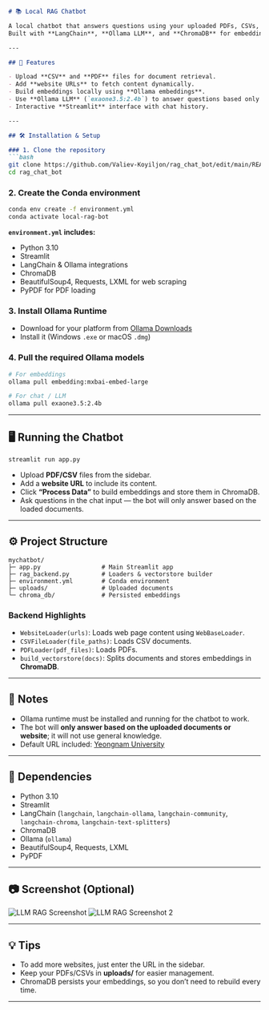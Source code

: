 
````markdown
# 📚 Local RAG Chatbot

A local chatbot that answers questions using your uploaded PDFs, CSVs, and website content.  
Built with **LangChain**, **Ollama LLM**, and **ChromaDB** for embeddings and retrieval.

---

## 🚀 Features

- Upload **CSV** and **PDF** files for document retrieval.  
- Add **website URLs** to fetch content dynamically.  
- Build embeddings locally using **Ollama embeddings**.  
- Use **Ollama LLM** (`exaone3.5:2.4b`) to answer questions based only on the provided documents.  
- Interactive **Streamlit** interface with chat history.

---

## 🛠 Installation & Setup

### 1. Clone the repository
```bash
git clone https://github.com/Valiev-Koyiljon/rag_chat_bot/edit/main/README.MDd
cd rag_chat_bot
````

### 2. Create the Conda environment

```bash
conda env create -f environment.yml
conda activate local-rag-bot
```

**`environment.yml` includes:**

* Python 3.10
* Streamlit
* LangChain & Ollama integrations
* ChromaDB
* BeautifulSoup4, Requests, LXML for web scraping
* PyPDF for PDF loading

### 3. Install Ollama Runtime

* Download for your platform from [Ollama Downloads](https://ollama.com/download)
* Install it (Windows `.exe` or macOS `.dmg`)

### 4. Pull the required Ollama models

```bash
# For embeddings
ollama pull embedding:mxbai-embed-large

# For chat / LLM
ollama pull exaone3.5:2.4b
```

---

## 🖥 Running the Chatbot

```bash
streamlit run app.py
```

* Upload **PDF/CSV** files from the sidebar.
* Add a **website URL** to include its content.
* Click **“Process Data”** to build embeddings and store them in ChromaDB.
* Ask questions in the chat input — the bot will only answer based on the loaded documents.

---

## ⚙️ Project Structure

```
mychatbot/
├─ app.py                 # Main Streamlit app
├─ rag_backend.py         # Loaders & vectorstore builder
├─ environment.yml        # Conda environment
├─ uploads/               # Uploaded documents
└─ chroma_db/             # Persisted embeddings
```

### Backend Highlights

* `WebsiteLoader(urls)`: Loads web page content using `WebBaseLoader`.
* `CSVFileLoader(file_paths)`: Loads CSV documents.
* `PDFLoader(pdf_files)`: Loads PDFs.
* `build_vectorstore(docs)`: Splits documents and stores embeddings in **ChromaDB**.

---

## 📌 Notes

* Ollama runtime must be installed and running for the chatbot to work.
* The bot will **only answer based on the uploaded documents or website**; it will not use general knowledge.
* Default URL included: [Yeongnam University](https://www.yu.ac.kr/english/index.do)

---

## 🔧 Dependencies

* Python 3.10
* Streamlit
* LangChain (`langchain`, `langchain-ollama`, `langchain-community`, `langchain-chroma`, `langchain-text-splitters`)
* ChromaDB
* Ollama (`ollama`)
* BeautifulSoup4, Requests, LXML
* PyPDF

---

## 📷 Screenshot (Optional)

![LLM RAG Screenshot](img/llm_rag.png)
![LLM RAG Screenshot 2](img/llm_rag1.png)


---

## 💡 Tips

* To add more websites, just enter the URL in the sidebar.
* Keep your PDFs/CSVs in **uploads/** for easier management.
* ChromaDB persists your embeddings, so you don’t need to rebuild every time.

---


